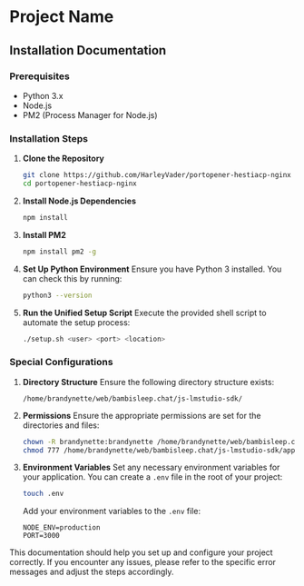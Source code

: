 # Project Name

## Installation Documentation

### Prerequisites
- Python 3.x
- Node.js
- PM2 (Process Manager for Node.js)

### Installation Steps

1. **Clone the Repository**
    ```sh
    git clone https://github.com/HarleyVader/portopener-hestiacp-nginx
    cd portopener-hestiacp-nginx
    ```

2. **Install Node.js Dependencies**
    ```sh
    npm install
    ```

3. **Install PM2**
    ```sh
    npm install pm2 -g
    ```

4. **Set Up Python Environment**
    Ensure you have Python 3 installed. You can check this by running:
    ```sh
    python3 --version
    ```

5. **Run the Unified Setup Script**
    Execute the provided shell script to automate the setup process:
    ```sh
    ./setup.sh <user> <port> <location>
    ```

### Special Configurations

1. **Directory Structure**
    Ensure the following directory structure exists:
    ```
    /home/brandynette/web/bambisleep.chat/js-lmstudio-sdk/
    ```

2. **Permissions**
    Ensure the appropriate permissions are set for the directories and files:
    ```sh
    chown -R brandynette:brandynette /home/brandynette/web/bambisleep.chat/js-lmstudio-sdk
    chmod 777 /home/brandynette/web/bambisleep.chat/js-lmstudio-sdk/app.sock
    ```

3. **Environment Variables**
    Set any necessary environment variables for your application. You can create a `.env` file in the root of your project:
    ```sh
    touch .env
    ```

    Add your environment variables to the `.env` file:
    ```env
    NODE_ENV=production
    PORT=3000
    ```

This documentation should help you set up and configure your project correctly. If you encounter any issues, please refer to the specific error messages and adjust the steps accordingly.